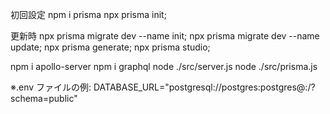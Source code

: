 初回設定
npm i prisma 
npx prisma init;

更新時
npx prisma migrate dev --name init;
npx prisma migrate dev --name update;
npx prisma generate;
npx prisma studio;


npm i apollo-server 
npm i graphql
node ./src/server.js
node ./src/prisma.js

※.env ファイルの例:
DATABASE_URL="postgresql://postgres:postgres@<host>:<port>/<database>?schema=public"
